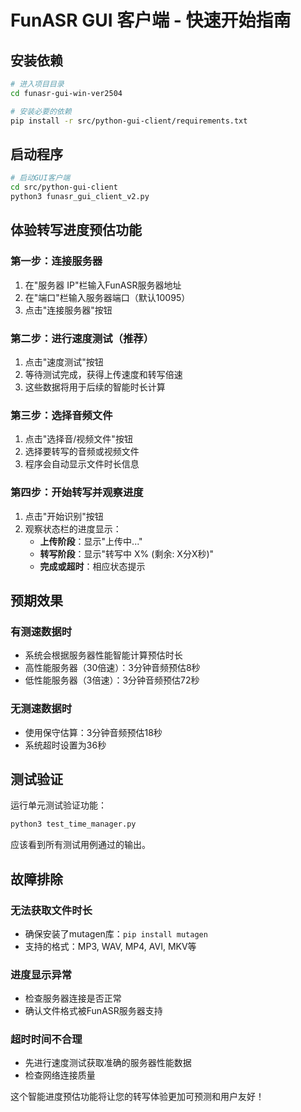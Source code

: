 # FunASR GUI 客户端 - 快速开始指南

## 安装依赖

```bash
# 进入项目目录
cd funasr-gui-win-ver2504

# 安装必要的依赖
pip install -r src/python-gui-client/requirements.txt
```

## 启动程序

```bash
# 启动GUI客户端
cd src/python-gui-client
python3 funasr_gui_client_v2.py
```

## 体验转写进度预估功能

### 第一步：连接服务器
1. 在"服务器 IP"栏输入FunASR服务器地址
2. 在"端口"栏输入服务器端口（默认10095）
3. 点击"连接服务器"按钮

### 第二步：进行速度测试（推荐）
1. 点击"速度测试"按钮
2. 等待测试完成，获得上传速度和转写倍速
3. 这些数据将用于后续的智能时长计算

### 第三步：选择音频文件
1. 点击"选择音/视频文件"按钮
2. 选择要转写的音频或视频文件
3. 程序会自动显示文件时长信息

### 第四步：开始转写并观察进度
1. 点击"开始识别"按钮
2. 观察状态栏的进度显示：
   - **上传阶段**：显示"上传中..."
   - **转写阶段**：显示"转写中 X% (剩余: X分X秒)"
   - **完成或超时**：相应状态提示

## 预期效果

### 有测速数据时
- 系统会根据服务器性能智能计算预估时长
- 高性能服务器（30倍速）：3分钟音频预估8秒
- 低性能服务器（3倍速）：3分钟音频预估72秒

### 无测速数据时
- 使用保守估算：3分钟音频预估18秒
- 系统超时设置为36秒

## 测试验证

运行单元测试验证功能：
```bash
python3 test_time_manager.py
```

应该看到所有测试用例通过的输出。

## 故障排除

### 无法获取文件时长
- 确保安装了mutagen库：`pip install mutagen`
- 支持的格式：MP3, WAV, MP4, AVI, MKV等

### 进度显示异常
- 检查服务器连接是否正常
- 确认文件格式被FunASR服务器支持

### 超时时间不合理
- 先进行速度测试获取准确的服务器性能数据
- 检查网络连接质量

这个智能进度预估功能将让您的转写体验更加可预测和用户友好！ 
